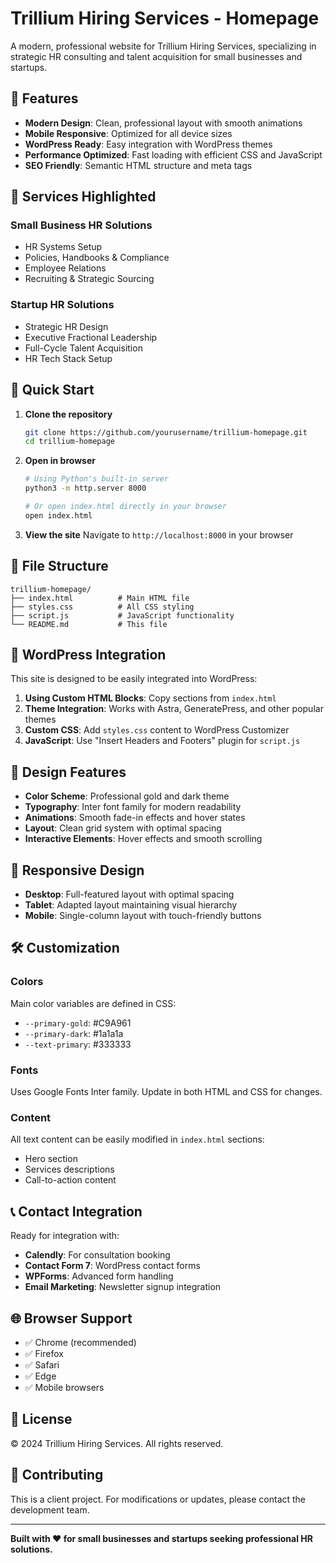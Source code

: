 # Trillium Hiring Services - Homepage

A modern, professional website for Trillium Hiring Services, specializing in strategic HR consulting and talent acquisition for small businesses and startups.

## 🌟 Features

- **Modern Design**: Clean, professional layout with smooth animations
- **Mobile Responsive**: Optimized for all device sizes
- **WordPress Ready**: Easy integration with WordPress themes
- **Performance Optimized**: Fast loading with efficient CSS and JavaScript
- **SEO Friendly**: Semantic HTML structure and meta tags

## 🎯 Services Highlighted

### Small Business HR Solutions
- HR Systems Setup
- Policies, Handbooks & Compliance
- Employee Relations
- Recruiting & Strategic Sourcing

### Startup HR Solutions
- Strategic HR Design
- Executive Fractional Leadership
- Full-Cycle Talent Acquisition
- HR Tech Stack Setup

## 🚀 Quick Start

1. **Clone the repository**
   ```bash
   git clone https://github.com/yourusername/trillium-homepage.git
   cd trillium-homepage
   ```

2. **Open in browser**
   ```bash
   # Using Python's built-in server
   python3 -m http.server 8000
   
   # Or open index.html directly in your browser
   open index.html
   ```

3. **View the site**
   Navigate to `http://localhost:8000` in your browser

## 📁 File Structure

```
trillium-homepage/
├── index.html          # Main HTML file
├── styles.css          # All CSS styling
├── script.js           # JavaScript functionality
└── README.md           # This file
```

## 🔧 WordPress Integration

This site is designed to be easily integrated into WordPress:

1. **Using Custom HTML Blocks**: Copy sections from `index.html`
2. **Theme Integration**: Works with Astra, GeneratePress, and other popular themes
3. **Custom CSS**: Add `styles.css` content to WordPress Customizer
4. **JavaScript**: Use "Insert Headers and Footers" plugin for `script.js`

## 🎨 Design Features

- **Color Scheme**: Professional gold and dark theme
- **Typography**: Inter font family for modern readability
- **Animations**: Smooth fade-in effects and hover states
- **Layout**: Clean grid system with optimal spacing
- **Interactive Elements**: Hover effects and smooth scrolling

## 📱 Responsive Design

- **Desktop**: Full-featured layout with optimal spacing
- **Tablet**: Adapted layout maintaining visual hierarchy
- **Mobile**: Single-column layout with touch-friendly buttons

## 🛠 Customization

### Colors
Main color variables are defined in CSS:
- `--primary-gold`: #C9A961
- `--primary-dark`: #1a1a1a
- `--text-primary`: #333333

### Fonts
Uses Google Fonts Inter family. Update in both HTML and CSS for changes.

### Content
All text content can be easily modified in `index.html` sections:
- Hero section
- Services descriptions
- Call-to-action content

## 📞 Contact Integration

Ready for integration with:
- **Calendly**: For consultation booking
- **Contact Form 7**: WordPress contact forms
- **WPForms**: Advanced form handling
- **Email Marketing**: Newsletter signup integration

## 🌐 Browser Support

- ✅ Chrome (recommended)
- ✅ Firefox
- ✅ Safari
- ✅ Edge
- ✅ Mobile browsers

## 📄 License

© 2024 Trillium Hiring Services. All rights reserved.

## 🤝 Contributing

This is a client project. For modifications or updates, please contact the development team.

---

**Built with ❤️ for small businesses and startups seeking professional HR solutions.**
